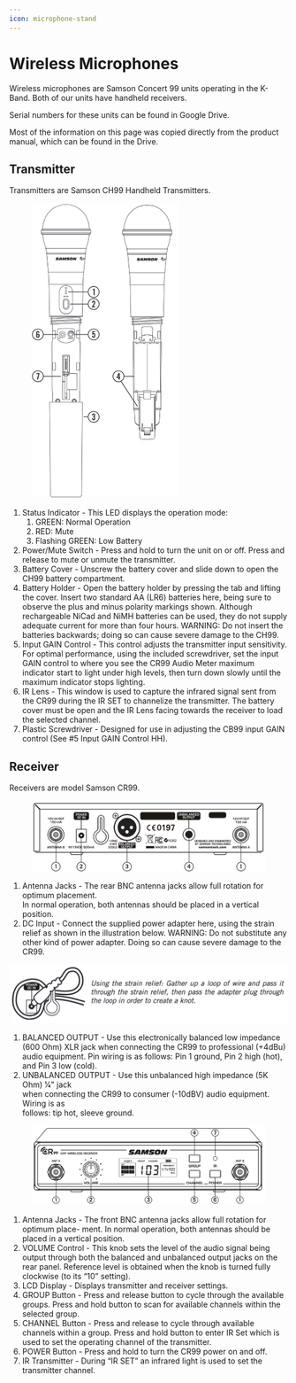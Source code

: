 ```yaml
---
icon: microphone-stand
---
```


# Wireless Microphones

Wireless microphones are Samson Concert 99 units operating in the K-Band. Both of our units have handheld receivers.

Serial numbers for these units can be found in Google Drive.

Most of the information on this page was copied directly from the product manual, which can be found in the Drive.



## Transmitter

Transmitters are Samson CH99 Handheld Transmitters.

<figure><img src="../../.gitbook/assets/Screenshot 2024-09-23 at 13.48.01.png" alt="" width="266"><figcaption></figcaption></figure>

1. Status Indicator - This LED displays the operation mode:
   1. GREEN: Normal Operation
   2. RED: Mute&#x20;
   3. Flashing GREEN: Low Battery&#x20;
2. Power/Mute Switch - Press and hold to turn the unit on or off. Press and release to mute or unmute the transmitter.
3. Battery Cover - Unscrew the battery cover and slide down to open the CH99 battery compartment.
4. Battery Holder - Open the battery holder by pressing the tab and lifting the cover. Insert two standard AA (LR6) batteries here, being sure to observe the plus and minus polarity markings shown. Although rechargeable NiCad and NiMH batteries can be used, they do not supply adequate current for more than four hours. WARNING: Do not insert the batteries backwards; doing so can cause severe damage to the CH99.
5. Input GAIN Control - This control adjusts the transmitter input sensitivity. For optimal performance, using the included screwdriver, set the input GAIN control to where you see the CR99 Audio Meter maximum indicator start to light under high levels, then turn down slowly until the maximum indicator stops lighting.&#x20;
6. IR Lens - This window is used to capture the infrared signal sent from the CR99 during the IR SET to channelize the transmitter. The battery cover must be open and the IR Lens facing towards the receiver to load the selected channel.
7. Plastic Screwdriver - Designed for use in adjusting the CB99 input GAIN control (See #5 Input GAIN Control HH).

## Receiver

Receivers are model Samson CR99.

<figure><img src="../../.gitbook/assets/Screenshot 2024-09-23 at 13.22.57.png" alt=""><figcaption></figcaption></figure>

1. Antenna Jacks - The rear BNC antenna jacks allow full rotation for optimum placement.\
   In normal operation, both antennas should be placed in a vertical position.
2. DC Input - Connect the supplied power adapter here, using the strain relief as shown in the illustration below. WARNING: Do not substitute any other kind of power adapter. Doing so can cause severe damage to the CR99.

![](<../../.gitbook/assets/Screenshot 2024-09-23 at 13.28.23.png>)

1. BALANCED OUTPUT - Use this electronically balanced low impedance (600 Ohm) XLR jack when connecting the CR99 to professional (+4dBu) audio equipment. Pin wiring is as follows: Pin 1 ground, Pin 2 high (hot), and Pin 3 low (cold).
2. UNBALANCED OUTPUT - Use this unbalanced high impedance (5K Ohm) 1⁄4" jack\
   when connecting the CR99 to consumer (-10dBV) audio equipment. Wiring is as\
   follows: tip hot, sleeve ground.

<figure><img src="../../.gitbook/assets/Screenshot 2024-09-23 at 13.38.21.png" alt=""><figcaption></figcaption></figure>

1. Antenna Jacks - The front BNC antenna jacks allow full rotation for optimum place- ment. In normal operation, both antennas should be placed in a vertical position.
2. VOLUME Control - This knob sets the level of the audio signal being output through both the balanced and unbalanced output jacks on the rear panel. Reference level is obtained when the knob is turned fully clockwise (to its “10” setting).
3. LCD Display - Displays transmitter and receiver settings.
4. GROUP Button - Press and release button to cycle through the available groups. Press and hold button to scan for available channels within the selected group.
5. CHANNEL Button - Press and release to cycle through available channels within a group. Press and hold button to enter IR Set which is used to set the operating channel of the transmitter.
6. POWER Button - Press and hold to turn the CR99 power on and off.
7. IR Transmitter - During “IR SET” an infrared light is used to set the transmitter channel.

